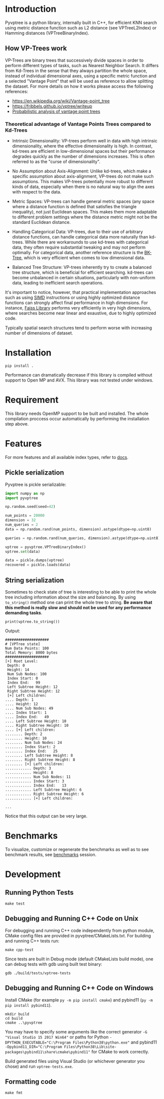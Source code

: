 # Introduction

Pyvptree is a python library, internally built in C++, for efficient KNN search using metric distance function such as L2 distance (see VPTreeL2Index) or Hamming distances (VPTreeBinaryIndex).

## How VP-Trees work

VP-Trees are binary trees that successively divide spaces in order to perform different types of tasks, such as Nearest Neighbor Search. It differs from Kd-Trees in the sense that they always partition the whole space, instead of individual dimensional axes, using a specific metric function and a selected "Vantage Point" that will be used as reference to allow splitting the dataset. For more details on how it works please access the following references:

- https://en.wikipedia.org/wiki/Vantage-point_tree
- https://fribbels.github.io/vptree/writeup
- [Probabilistic analysis of vantage point trees](https://www.vmsta.org/journal/VMSTA/article/219/file/pdf)

### Theoretical advantage of Vantage Points Trees compared to Kd-Trees

- Intrinsic Dimensionality: VP-trees perform well in data with high intrinsic dimensionality, where the effective dimensionality is high. In contrast, kd-trees are efficient in low-dimensional spaces but their performance degrades quickly as the number of dimensions increases. This is often referred to as the "curse of dimensionality".

- No Assumption about Axis-Alignment: Unlike kd-trees, which make a specific assumption about axis-alignment, VP-trees do not make such assumptions. This makes VP-trees potentially more robust to different kinds of data, especially when there is no natural way to align the axes with respect to the data.

- Metric Spaces: VP-trees can handle general metric spaces (any space where a distance function is defined that satisfies the triangle inequality), not just Euclidean spaces. This makes them more adaptable to different problem settings where the distance metric might not be the standard Euclidean distance.

- Handling Categorical Data: VP-trees, due to their use of arbitrary distance functions, can handle categorical data more naturally than kd-trees. While there are workarounds to use kd-trees with categorical data, they often require substantial tweaking and may not perform optimally. For categorical data, another reference structure is the [BK-Tree](https://en.wikipedia.org/wiki/BK-tree), which is very efficient when comes to low dimensional data.

- Balanced Tree Structure: VP-trees inherently try to create a balanced tree structure, which is beneficial for efficient searching. kd-trees can become unbalanced in certain situations, particularly with non-uniform data, leading to inefficient search operations.

It's important to notice, however, that practical implementation approaches such as using [SIMD](https://en.wikipedia.org/wiki/Single_instruction,_multiple_data) instructions or using highly optimized distance functions can strongly affect final performance in high dimensions. For instance, [Faiss Library](https://github.com/facebookresearch/faiss) performs very efficiently in very high dimensions, where searches become near linear and exaustive, due to highly optimized code.

Typically spatial search structures tend to perform worse with increasing number of dimensions of dataset.


# Installation

```console
pip install .
```

Performance can dramatically decrease if this library is compiled without support to Open MP and AVX. This library was not tested under windows.

# Requirement

This library needs OpenMP support to be built and installed. The whole compilation proccess occur automatically by performing the installation step above.

# Features

For more features and all available index types, refer to [docs](./docs/README.md).

## Pickle serialization

Pyvptree is pickle serializable:
```python
import numpy as np
import pyvptree

np.random.seed(seed=42)

num_points = 20000
dimension = 32
num_queries = 2
data = np.random.rand(num_points, dimension).astype(dtype=np.uint8)

queries = np.random.rand(num_queries, dimension).astype(dtype=np.uint8)

vptree = pyvptree.VPTreeBinaryIndex()
vptree.set(data)

data = pickle.dumps(vptree)
recovered = pickle.loads(data)
```
## String serialization

Sometimes to check state of tree is interesting to be able to print the whole tree including information about the size and balancing.
By using `to_string()` method one can print the whole tree to string. **Be aware that this method is really slow and should not be used for any performance demanding tasks**.

```
print(vptree.to_string())
```

Output:
```
####################
# [VPTree state]
Num Data Points: 100
Total Memory: 8000 bytes
####################
[+] Root Level:
 Depth: 0
 Height: 14
 Num Sub Nodes: 100
 Index Start: 0
 Index End:   99
 Left Subtree Height: 12
 Right Subtree Height: 12
 [+] Left children:
.... Depth: 1
.... Height: 12
.... Num Sub Nodes: 49
.... Index Start: 1
.... Index End:   49
.... Left Subtree Height: 10
.... Right Subtree Height: 10
.... [+] Left children:
........ Depth: 2
........ Height: 10
........ Num Sub Nodes: 24
........ Index Start: 2
........ Index End:   25
........ Left Subtree Height: 8
........ Right Subtree Height: 8
........ [+] Left children:
............ Depth: 3
............ Height: 8
............ Num Sub Nodes: 11
............ Index Start: 3
............ Index End:   13
............ Left Subtree Height: 6
............ Right Subtree Height: 6
............ [+] Left children:

...
```
Notice that this output can be very large.



# Benchmarks

To visualize, customize or regenerate the benchmarks as well as to see benchmark results, see [benchmarks](./pyvptree/benchmark/README.md) session.

# Development


## Running Python Tests

```
make test
```

## Debugging and Running C++ Code on Unix

For debugging and running C++ code independently from python module, CMake config files are provided in pyvptree/CMakeLists.txt.
For building and running C++ tests run:

```
make cpp-test

```

Since tests are built in Debug mode (default CMakeLists build mode), one can debug tests with gdb using built test binary:

```
gdb ./build/tests/vptree-tests
```

## Debugging and Running C++ Code on Windows

Install CMake (for example `py -m pip install cmake`) and pybind11 (`py -m pip install pybind11`).

```batch
mkdir build
cd build
cmake ..\pyvptree
```

You may have to specify some arguments like the correct generator `-G "Visual Studio 15 2017 Win64"`
or paths for Python `-DPYTHON_EXECUTABLE="C:\Program Files\Python38\python.exe"`
and pybind11 `-Dpybind11_DIR="C:\Program Files\Python38\Lib\site-packages\pybind11\share\cmake\pybind11"`
for CMake to work correctly.

Build generated files using Visual Studio (or whichever generator you chose) and run `vptree-tests.exe`.

## Formatting code

```
make fmt
```


